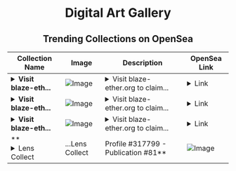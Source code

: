 <div align="center">

# Digital Art Gallery

## Trending Collections on OpenSea

| Collection Name                       | Image                                                                                     | Description                       | OpenSea Link                                                                                          |
|---------------------------------------|-------------------------------------------------------------------------------------------|-----------------------------------|--------------------------------------------------------------------------------------------------------|
| **<details><summary>Visit blaze-eth...</summary>Visit blaze-ether.org to claim rewards</details>** | ![Image](https://i.seadn.io/s/raw/files/41d938efb2b524f9265ba87de126b153.png?w=500&auto=format?w=200&auto=format) | <details><summary>Visit blaze-ether.org to claim...</summary>Visit blaze-ether.org to claim rewards</details> | <details><summary>Link</summary>[Visit blaze-ether.org to claim rewards](https://opensea.io/collection/visit-blaze-ether-org-to-claim-rewards-41)</details> |
| **<details><summary>Visit blaze-eth...</summary>Visit blaze-ether.org to claim rewards</details>** | ![Image](https://i.seadn.io/s/raw/files/41d938efb2b524f9265ba87de126b153.png?w=500&auto=format?w=200&auto=format) | <details><summary>Visit blaze-ether.org to claim...</summary>Visit blaze-ether.org to claim rewards</details> | <details><summary>Link</summary>[Visit blaze-ether.org to claim rewards](https://opensea.io/collection/visit-blaze-ether-org-to-claim-rewards-40)</details> |
| **<details><summary>Visit blaze-eth...</summary>Visit blaze-ether.org to claim rewards</details>** | ![Image](https://i.seadn.io/s/raw/files/41d938efb2b524f9265ba87de126b153.png?w=500&auto=format?w=200&auto=format) | <details><summary>Visit blaze-ether.org to claim...</summary>Visit blaze-ether.org to claim rewards</details> | <details><summary>Link</summary>[Visit blaze-ether.org to claim rewards](https://opensea.io/collection/visit-blaze-ether-org-to-claim-rewards-39)</details> |
| **<details><summary>Lens Collect | ...</summary>Lens Collect | Profile #317799 - Publication #81</details>** | ![Image](https://i.seadn.io/s/raw/files/110c2a3605089e8c1ea5cbb8cf491a8f.jpg?w=500&auto=format?w=200&auto=format) |  | <details><summary>Link</summary>[Lens Collect | Profile #317799 - Publication #81](https://opensea.io/collection/lens-collect-profile-317799-publication-81)</details> |

</div>
